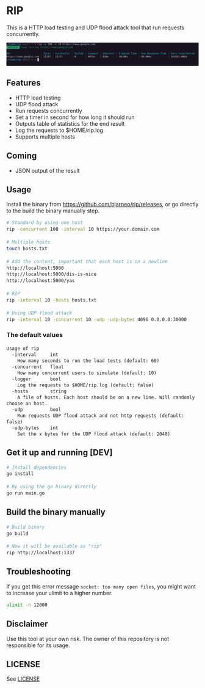 # RIP

This is a HTTP load testing and UDP flood attack tool that run requests concurrently.

![RIP](./rip.png)

## Features

-   HTTP load testing
-   UDP flood attack
-   Run requests concurrently
-   Set a timer in second for how long it should run
-   Outputs table of statistics for the end result
-   Log the requests to $HOME/rip.log
-   Supports multiple hosts

## Coming

-   JSON output of the result

## Usage

Install the binary from <https://github.com/bjarneo/rip/releases>, or go directly to the build the binary manually step.

```bash
# Standard by using one host
rip -concurrent 100 -interval 10 https://your.domain.com

# Multiple hosts
touch hosts.txt

# Add the content, important that each host is on a newline
http://localhost:5000
http://localhost:5000/dis-is-nice
http://localhost:5000/yas

# RIP
rip -interval 10 -hosts hosts.txt

# Using UDP flood attack
rip -interval 10 -concurrent 10 -udp -udp-bytes 4096 0.0.0.0:30000
```

### The default values

```
Usage of rip
  -interval     int
    How many seconds to run the load tests (default: 60)
  -concurrent   float
    How many concurrent users to simulate (default: 10)
  -logger       bool
    Log the requests to $HOME/rip.log (default: false)
  -hosts        string
    A file of hosts. Each host should be on a new line. Will randomly choose an host.
  -udp          bool
    Run requests UDP flood attack and not http requests (default: false)
  -udp-bytes    int
    Set the x bytes for the UDP flood attack (default: 2048)

```

## Get it up and running [DEV]

```bash
# Install dependencies
go install

# By using the go binary directly
go run main.go
```

## Build the binary manually

```bash
# Build binary
go build

# Now it will be available as "rip"
rip http://localhost:1337
```

## Troubleshooting

If you get this error message `socket: too many open files`, you might want to increase your ulimit to a higher number.

```bash
ulimit -n 12000
```

## Disclaimer

Use this tool at your own risk. The owner of this repository is not responsible for its usage.

## LICENSE

See [LICENSE](./LICENSE)
